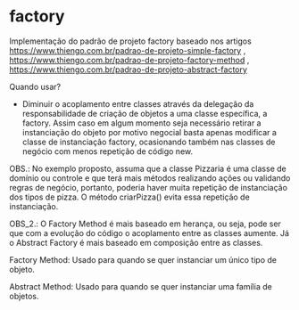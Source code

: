 # factory

Implementação do padrão de projeto factory baseado nos artigos https://www.thiengo.com.br/padrao-de-projeto-simple-factory , https://www.thiengo.com.br/padrao-de-projeto-factory-method , https://www.thiengo.com.br/padrao-de-projeto-abstract-factory

Quando usar?

- Diminuir o acoplamento entre classes através da delegação da responsabilidade de criação de objetos a uma classe específica, a factory. Assim caso em algum momento seja necessário retirar a instanciação do objeto por motivo negocial basta apenas modificar a classe de instanciação factory, ocasionando também nas classes de negócio com menos repetição de código new.

OBS.: No exemplo proposto, assuma que a classe Pizzaria é uma classe de domínio ou controle e que terá mais métodos realizando ações ou validando regras de negócio, portanto, poderia haver muita repetição de instanciação dos tipos de pizza. O método criarPizza() evita essa repetição de instanciação.

OBS_2.: O Factory Method é mais baseado em herança, ou seja, pode ser que com a evolução do código o acoplamento entre as classes aumente. Já o Abstract Factory é mais baseado em composição entre as classes.

Factory Method: Usado para quando se quer instanciar um único tipo de objeto.

Abstract Method: Usado para quando se quer instanciar uma família de objetos.